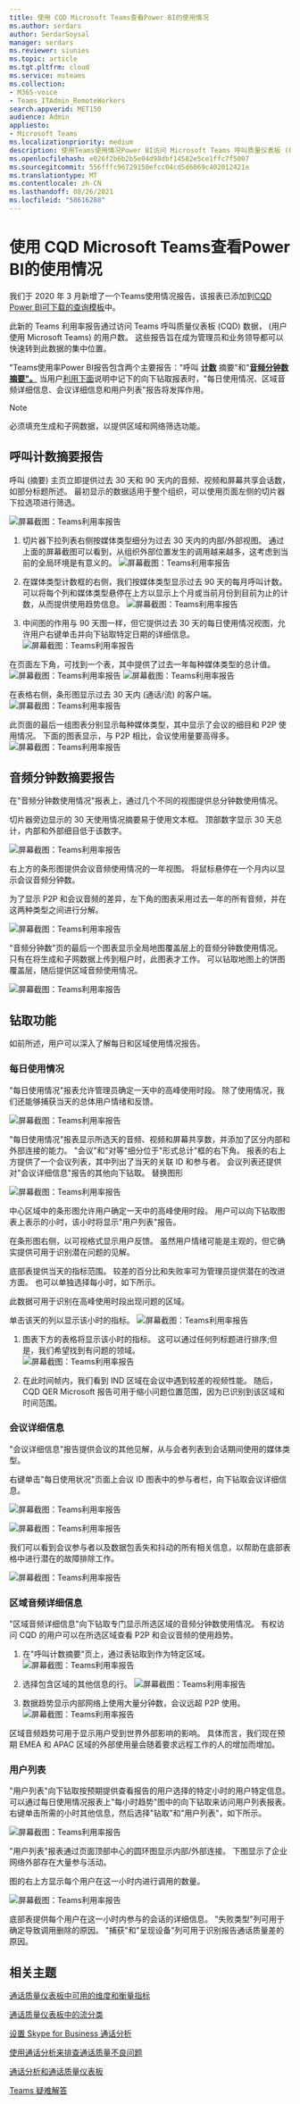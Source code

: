 ```yaml
---
title: 使用 CQD Microsoft Teams查看Power BI的使用情况
ms.author: serdars
author: SerdarSoysal
manager: serdars
ms.reviewer: siunies
ms.topic: article
ms.tgt.pltfrm: cloud
ms.service: msteams
ms.collection:
- M365-voice
- Teams_ITAdmin_RemoteWorkers
search.appverid: MET150
audience: Admin
appliesto:
- Microsoft Teams
ms.localizationpriority: medium
description: 使用Teams使用情况Power BI访问 Microsoft Teams 呼叫质量仪表板 (CQD) 数据来跟踪Microsoft Teams使用情况。
ms.openlocfilehash: e026f2b6b2b5e04d98dbf14582e5ce1ffc7f5007
ms.sourcegitcommit: 556fffc96729150efcc04cd5d6069c402012421e
ms.translationtype: MT
ms.contentlocale: zh-CN
ms.lasthandoff: 08/26/2021
ms.locfileid: "58616288"
---
```

# <a name="view-microsoft-teams-utilization-in-power-bi-using-cqd-data"></a>使用 CQD Microsoft Teams查看Power BI的使用情况

我们于 2020 年 3 月新增了一个Teams使用情况报告，该报表已添加到[CQD Power BI可下载的查询模板](https://github.com/MicrosoftDocs/OfficeDocs-SkypeForBusiness/blob/live/Teams/downloads/CQD-Power-BI-query-templates.zip?raw=true)中。 

此新的 Teams 利用率报告通过访问 Teams 呼叫质量仪表板 (CQD) 数据， (用户使用 Microsoft Teams) 的用户数。 这些报告旨在成为管理员和业务领导都可以快速转到此数据的集中位置。

"Teams使用率Power BI报告包含两个主要报告："呼叫 **[计数](#call-count-summary-report)** 摘要"和"**[音频分钟数摘要"。](#audio-minutes-summary-report)** 当用户[利用下面](#daily-usage)说明中记下的向下[](#conference-details)钻取报表[](#user-list)时，"每日使用情况、区域音频详细信息、会议详细信息和用户列表"报告将发挥作用。 [](#regional-audio-details)

> [!NOTE]
> 必须填充生成和子网数据，以提供区域和网络筛选功能。

## <a name="call-count-summary-report"></a>呼叫计数摘要报告

呼叫 (摘要) 主页立即提供过去 30 天和 90 天内的音频、视频和屏幕共享会话数，如部分标题所述。 最初显示的数据适用于整个组织，可以使用页面左侧的切片器下拉选项进行筛选。

![屏幕截图：Teams利用率报告](media/CQD-teams-utilization-report1.png)

1. 切片器下拉列表右侧按媒体类型细分为过去 30 天内的内部/外部视图。 通过上面的屏幕截图可以看到，从组织外部位置发生的调用越来越多，这考虑到当前的全局环境是有意义的。
  ![屏幕截图：Teams利用率报告](media/CQD-teams-utilization-report2.png)

1. 在媒体类型计数框的右侧，我们按媒体类型显示过去 90 天的每月呼叫计数。 可以将每个列和媒体类型悬停在上方以显示上个月或当前月份到目前为止的计数，从而提供使用趋势信息。
  ![屏幕截图：Teams利用率报告](media/CQD-teams-utilization-report3.png)
 

1. 中间图的作用与 90 天图一样，但它提供过去 30 天的每日使用情况视图，允许用户右键单击并向下钻取特定日期的详细信息。
  ![屏幕截图：Teams利用率报告](media/CQD-teams-utilization-report4.png)

在页面左下角，可找到一个表，其中提供了过去一年每种媒体类型的总计值。 
    ![屏幕截图：Teams利用率报告 ](media/CQD-teams-utilization-report5.png) ![ 屏幕截图：Teams利用率报告](media/CQD-teams-utilization-report6.png)   

在表格右侧，条形图显示过去 30 天内 (通话/流) 的客户端。
   ![屏幕截图：Teams利用率报告](media/CQD-teams-utilization-report7.png)

此页面的最后一组图表分别显示每种媒体类型，其中显示了会议的细目和 P2P 使用情况。 下面的图表显示，与 P2P 相比，会议使用量要高得多。
  ![屏幕截图：Teams利用率报告](media/CQD-teams-utilization-report8.png)

## <a name="audio-minutes-summary-report"></a>音频分钟数摘要报告

在"音频分钟数使用情况"报表上，通过几个不同的视图提供总分钟数使用情况。 

切片器旁边显示的 30 天使用情况摘要易于使用文本框。 顶部数字显示 30 天总计，内部和外部细目低于该数字。

![屏幕截图：Teams利用率报告](media/CQD-teams-utilization-report9.png)

右上方的条形图提供会议音频使用情况的一年视图。 将鼠标悬停在一个月内以显示会议音频分钟数。

为了显示 P2P 和会议音频的差异，左下角的图表采用过去一年的所有音频，并在这两种类型之间进行分解。

![屏幕截图：Teams利用率报告](media/CQD-teams-utilization-report10.png)

"音频分钟数"页的最后一个图表显示全局地图覆盖层上的音频分钟数使用情况。 只有在将生成和子网数据上传到租户时，此图表才工作。 可以钻取地图上的饼图覆盖层，随后提供区域音频使用情况。

![屏幕截图：Teams利用率报告](media/CQD-teams-utilization-report11.png)


## <a name="drill-through-capabilities"></a>钻取功能

如前所述，用户可以深入了解每日和区域使用情况报告。

### <a name="daily-usage"></a>每日使用情况

"每日使用情况"报表允许管理员确定一天中的高峰使用时段。 除了使用情况，我们还能够捕获当天的总体用户情绪和反馈。

![屏幕截图：Teams利用率报告](media/CQD-teams-utilization-report12.png)

"每日使用情况"报表显示所选天的音频、视频和屏幕共享数，并添加了区分内部和外部连接的能力。 "会议"和"对等"细分位于"形式总计"框的右下角。 报表的右上方提供了一个会议列表，其中列出了当天的关联 ID 和参与者。 会议列表还提供对"会议详细信息"报告的其他向下钻取。 替换图形

![屏幕截图：Teams利用率报告](media/CQD-teams-utilization-report13.png)

中心区域中的条形图允许用户确定一天中的高峰使用时段。 用户可以向下钻取图表上表示的小时，该小时将显示"用户列表"报告。

在条形图右侧，以可视格式显示用户反馈。 虽然用户情绪可能是主观的，但它确实提供可用于识别潜在问题的见解。

底部表提供当天的指标范围。 较差的百分比和失败率可为管理员提供潜在的改进方面。 也可以单独选择每小时，如下所示。

此数据可用于识别在高峰使用时段出现问题的区域。


单击该天的列以显示该小时的指标。
![屏幕截图：Teams利用率报告](media/CQD-teams-utilization-report14.png)
  
  1.  图表下方的表格将显示该小时的指标。 这可以通过任何列标题进行排序;但是，我们希望找到有问题的领域。  
    ![屏幕截图：Teams利用率报告](media/CQD-teams-utilization-report15.png)
    
  2.  在此时间帧内，我们看到 IND 区域在会议中遇到较差的视频性能。 随后，CQD QER Microsoft 报告可用于缩小问题位置范围，因为已识别到该区域和时间范围。

### <a name="conference-details"></a>会议详细信息

"会议详细信息"报告提供会议的其他见解，从与会者列表到会话期间使用的媒体类型。

右键单击"每日使用状况"页面上会议 ID 图表中的参与者栏，向下钻取会议详细信息。

![屏幕截图：Teams利用率报告](media/CQD-teams-utilization-report24.png)

![屏幕截图：Teams利用率报告](media/CQD-teams-utilization-report25.png)
  

我们可以看到会议参与者以及数据包丢失和抖动的所有相关信息，以帮助在底部表格中进行潜在的故障排除工作。

![屏幕截图：Teams利用率报告](media/CQD-teams-utilization-report26.png)


### <a name="regional-audio-details"></a>区域音频详细信息

"区域音频详细信息"向下钻取专门显示所选区域的音频分钟数使用情况。 有权访问 CQD 的用户可以在所选区域查看 P2P 和会议音频的使用趋势。

1.  在"呼叫计数摘要"页上，通过表钻取到作为特定区域。
  ![屏幕截图：Teams利用率报告](media/CQD-teams-utilization-report16.png)

2.  选择包含区域的其他信息的行。
  ![屏幕截图：Teams利用率报告](media/CQD-teams-utilization-report17.png)

3.  数据趋势显示内部网络上使用大量分钟数，会议远超 P2P 使用。
  ![屏幕截图：Teams利用率报告](media/CQD-teams-utilization-report18.png)

区域音频趋势可用于显示用户受到世界外部影响的影响。 具体而言，我们现在预期 EMEA 和 APAC 区域的外部使用量会随着要求远程工作的人的增加而增加。


### <a name="user-list"></a>用户列表

"用户列表"向下钻取按预期提供查看报告的用户选择的特定小时的用户特定信息。 可以通过每日使用情况报表上"每小时趋势"图中的向下钻取来访问用户列表报表。 右键单击所需的小时其他信息，然后选择"钻取"和"用户列表"，如下所示。

![屏幕截图：Teams利用率报告](media/CQD-teams-utilization-report19.png)

"用户列表"报表通过页面顶部中心的圆环图显示内部/外部连接。 下图显示了企业网络外部存在大量参与活动。

图的右上方显示每个用户在这一小时内进行调用的数量。

![屏幕截图：Teams利用率报告](media/CQD-teams-utilization-report20.png)

底部表提供每个用户在这一小时内参与的会话的详细信息。 "失败类型"列可用于确定导致调用删除的原因。 "捕获"和"呈现设备"列可用于识别报告通话质量差的原因。


## <a name="related-topics"></a>相关主题

[通话质量仪表板中可用的维度和衡量指标](dimensions-and-measures-available-in-call-quality-dashboard.md)

[通话质量仪表板中的流分类](stream-classification-in-call-quality-dashboard.md)

[设置 Skype for Business 通话分析](set-up-call-analytics.md)

[使用通话分析来排查通话质量不良问题](use-call-analytics-to-troubleshoot-poor-call-quality.md)

[通话分析和通话质量仪表板](./monitor-call-quality-qos.md)

[Teams 疑难解答](/MicrosoftTeams/troubleshoot/teams)
